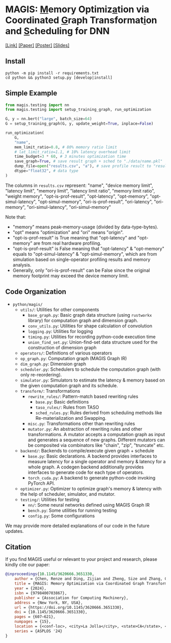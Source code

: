 # MAGIS: <ins>M</ins>emory Optimiz<ins>a</ins>tion via Coordinated <ins>G</ins>raph Transformat<ins>i</ins>on and <ins>S</ins>cheduling for DNN

[\[Link\]](https://dl.acm.org/doi/10.1145/3620666.3651330) [\[Paper\]](./media/magis-asplos24-paper.pdf) [\[Poster\]](./media/magis-asplos24-poster.pdf) [\[Slides\]](./media/magis-asplos24-talk.pdf)

## Install
```shell
python -m pip install -r requirements.txt
cd python && python3 setup.py [develop|install]
```
## Simple Example 
```python 
from magis.testing import nn
from magis.testing import setup_training_graph, run_optimization 

G, y = nn.bert("large", batch_size=64)
G = setup_training_graph(G, y, update_weight=True, inplace=False)

run_optimization(
	G,
	"name",
	mem_limit_ratio=0.8, # 80% memory ratio limit
	# lat_limit_ratio=1.1, # 10% latency overhead limit
	time_budget=3 * 60, # 3 minutes optimization time 
	save_graph=True, # save result graph + sched to "./data/name.pkl"
	dump_file=open("results.csv", "a"), # save profile result to "results.csv"
	dtype="float32", # data type 
)
```
The columns in `results.csv` represent: "name", "device memory limit", "latency limit", "memory limit", "latency limit ratio", "memory limit ratio", "weight memory", "opt-is-prof-result", "opt-latency", "opt-memory", "opt-simul-latency", "opt-simul-memory", "ori-is-prof-result", "ori-latency", "ori-memory", "ori-simul-latency", "ori-simul-memory"

Note that: 
- "memory" means peak-memory-usage (divided by data-type-bytes). 
- "opt" means "optimization" and "ori" means "origin". 
- "opt-is-prof-result" is True meaning that "opt-latency" and "opt-memory" are from real hardware profiling. 
- "opt-is-prof-result" is False meaning that "opt-latency" & "opt-memory" equals to "opt-simul-latency" & "opt-simul-memory", which are from simulation based on single-operator profiling results and memory analysis. 
- Generally, only "ori-is-prof-result" can be False since the original memory footprint may exceed the device memory limit. 
## Code Organization 
- `python/magis/`
	- `utils/`: Utilities for other components
		- `base_graph.py`: Basic graph data structure (using `rustworkx` library) for computation graph and dimension graph. 
		- `conv_utils.py`: Utilities for shape calculation of convolution 
		- `logging.py`: Utilities for logging 
		- `timing.py`: Utilities for recording python-code execution time 
		- `union_find_set.py`: Union-find-set data structure used for the construction of dimension graph 
	- `operators/`: Definitions of various operators 
	- `op_graph.py`: Computation graph (MAGIS Graph IR) 
	- `dim_graph.py`: Dimension graph 
	- `scheduler.py`: Schedulers to schedule the computation graph (with only re-reordering). 
	- `simulator.py`: Simulators to estimate the latency & memory based on the given computation graph and its schedule.  
	- `transform/`: Transformations 
		- `rewrite_rules/`: Pattern-match based rewriting rules
			- `base.py`: Basic definitions  
			- `taso_rules/`: Rules from TASO 
			- `sched_rules.py`: Rules derived from scheduling methods like Re-materialization and Swapping.
		- `misc.py`: Transformations other than rewriting rules
		- `mutator.py`: An abstraction of rewriting rules and other transformations. A mutator accepts a computation graph as input and generates a sequence of new graphs. Different mutators can be composited via combinators like "chain", "zip", "truncate" etc. 
	- `backend/`: Backends to compile/execute given graph + schedule 
		- `base.py`: Basic declarations. A backend provides interfaces to measure latency for a single operator and memory & latency for a whole graph.  A codegen backend additionally provides interfaces to generate code for each type of operators.
		- `torch_cuda.py`: A backend to generate python-code invoking PyTorch API. 
	- `optimizer.py`: Optimizer to optimize graph's memory & latency with the help of scheduler, simulator, and mutator.
	-  `testing/`: Utilities for testing 
		- `nn/`: Some neural networks defined using MAGIS Graph IR 
		- `bench.py`: Some utilities for running testing  
		- `config.py`: Some configurations 
 
We may provide more detailed explanations of our code in the future updates.

## Citation
If you find MAGIS useful or relevant to your project and research, please kindly cite our paper:
```bibtex
@inproceedings{10.1145/3620666.3651330,
	author = {Chen, Renze and Ding, Zijian and Zheng, Size and Zhang, Chengrui and Leng, Jingwen and Liu, Xuanzhe and Liang, Yun},
	title = {MAGIS: Memory Optimization via Coordinated Graph Transformation and Scheduling for DNN},
	year = {2024},
	isbn = {9798400703867},
	publisher = {Association for Computing Machinery},
	address = {New York, NY, USA},
	url = {https://doi.org/10.1145/3620666.3651330},
	doi = {10.1145/3620666.3651330},
	pages = {607–621},
	numpages = {15},
	location = {<conf-loc>, <city>La Jolla</city>, <state>CA</state>, <country>USA</country>, </conf-loc>},
	series = {ASPLOS '24}
}
```
